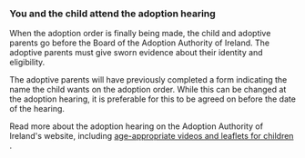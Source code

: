 ###  You and the child attend the adoption hearing

When the adoption order is finally being made, the child and adoptive parents
go before the Board of the Adoption Authority of Ireland. The adoptive parents
must give sworn evidence about their identity and eligibility.

The adoptive parents will have previously completed a form indicating the name
the child wants on the adoption order. While this can be changed at the
adoption hearing, it is preferable for this to be agreed on before the date of
the hearing.

Read more about the adoption hearing on the Adoption Authority of Ireland's
website, including [ age-appropriate videos and leaflets for children
](https://aai.gov.ie/en/information-for-young-people.html) .
